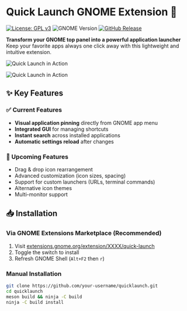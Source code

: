 # Quick Launch GNOME Extension 🚀

[![License: GPL v3](https://img.shields.io/badge/License-GPLv3-blue.svg)](https://www.gnu.org/licenses/gpl-3.0)
![GNOME Version](https://img.shields.io/badge/GNOME-45%2B-success.svg)
[![GitHub Release](https://img.shields.io/github/v/release/your-username/quicklaunch?include_prereleases&style=flat-square)](https://github.com/your-username/quicklaunch/releases)

**Transform your GNOME top panel into a powerful application launcher**  
Keep your favorite apps always one click away with this lightweight and intuitive extension.

![Quick Launch in Action](image.png)

![Quick Launch in Action](image-2.png)

## ✨ Key Features

### ✅ Current Features
- **Visual application pinning** directly from GNOME app menu
- **Integrated GUI** for managing shortcuts
- **Instant search** across installed applications
- **Automatic settings reload** after changes

### 🚧 Upcoming Features
- Drag & drop icon rearrangement
- Advanced customization (icon sizes, spacing)
- Support for custom launchers (URLs, terminal commands)
- Alternative icon themes
- Multi-monitor support

## 📥 Installation

### Via GNOME Extensions Marketplace (Recommended)
1. Visit [extensions.gnome.org/extension/XXXX/quick-launch](https://extensions.gnome.org/extension/XXXX/quick-launch)
2. Toggle the switch to install
3. Refresh GNOME Shell (`Alt+F2` then `r`)

### Manual Installation
```bash
git clone https://github.com/your-username/quicklaunch.git
cd quicklaunch
meson build && ninja -C build
ninja -C build install
```